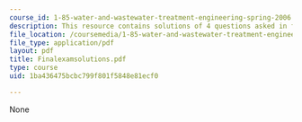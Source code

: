 ```yaml
---
course_id: 1-85-water-and-wastewater-treatment-engineering-spring-2006
description: This resource contains solutions of 4 questions asked in final exam.
file_location: /coursemedia/1-85-water-and-wastewater-treatment-engineering-spring-2006/1ba436475bcbc799f801f5848e81ecf0_Finalexamsolutions.pdf
file_type: application/pdf
layout: pdf
title: Finalexamsolutions.pdf
type: course
uid: 1ba436475bcbc799f801f5848e81ecf0

---
```

None